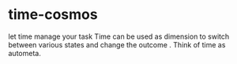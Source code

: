 # time-cosmos
let time manage your task
Time can be used as dimension to switch between various states and change the outcome .
Think of time as autometa.

